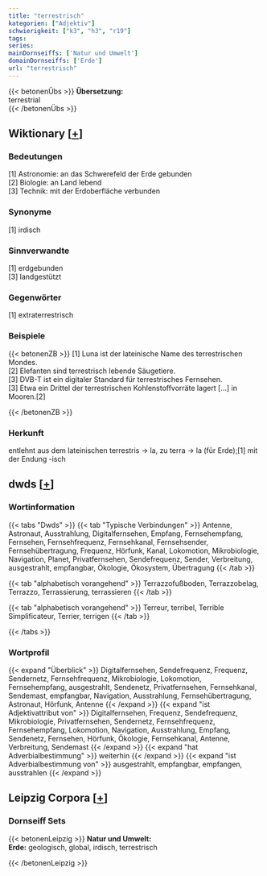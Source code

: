 ```yaml
---
title: "terrestrisch"
kategorien: ["Adjektiv"]
schwierigkeit: ["k3", "h3", "r19"]
tags:
series:
mainDornseiffs: ['Natur und Umwelt']
domainDornseiffs: ['Erde']
url: "terrestrisch"
---
```


{{< betonenÜbs >}}
**Übersetzung:**  
terrestrial  
{{< /betonenÜbs >}}

## Wiktionary [[+](https://de.wiktionary.org/wiki/terrestrisch)]

### Bedeutungen
[1] Astronomie: an das Schwerefeld der Erde gebunden  
[2] Biologie: an Land lebend  
[3] Technik: mit der Erdoberfläche verbunden  

### Synonyme
[1] irdisch  

### Sinnverwandte
[1] erdgebunden  
[3] landgestützt  

### Gegenwörter
[1] extraterrestrisch  

### Beispiele
{{< betonenZB >}}
[1] Luna ist der lateinische Name des terrestrischen Mondes.  
[2] Elefanten sind terrestrisch lebende Säugetiere.  
[3] DVB-T ist ein digitaler Standard für terrestrisches Fernsehen.  
[3] Etwa ein Drittel der terrestrischen Kohlenstoffvorräte lagert […] in Mooren.[2]  

{{< /betonenZB >}}
### Herkunft
entlehnt aus dem lateinischen terrestris → la, zu terra → la (für Erde);[1] mit der Endung -isch  



## dwds [[+](https://www.dwds.de/wb/terrestrisch)]

### Wortinformation
{{< tabs "Dwds" >}}
{{< tab "Typische Verbindungen" >}}
Antenne, Astronaut, Ausstrahlung, Digitalfernsehen, Empfang, Fernsehempfang, Fernsehen, Fernsehfrequenz, Fernsehkanal, Fernsehsender, Fernsehübertragung, Frequenz, Hörfunk, Kanal, Lokomotion, Mikrobiologie, Navigation, Planet, Privatfernsehen, Sendefrequenz, Sender, Verbreitung, ausgestrahlt, empfangbar, Ökologie, Ökosystem, Übertragung
{{< /tab >}}

{{< tab "alphabetisch vorangehend" >}}
Terrazzofußboden, Terrazzobelag, Terrazzo, Terrassierung, terrassieren
{{< /tab >}}

{{< tab "alphabetisch vorangehend" >}}
Terreur, terribel, Terrible Simplificateur, Terrier, terrigen
{{< /tab >}}

{{< /tabs >}}

### Wortprofil
{{< expand "Überblick" >}} Digitalfernsehen, Sendefrequenz, Frequenz, Sendernetz, Fernsehfrequenz, Mikrobiologie, Lokomotion, Fernsehempfang, ausgestrahlt, Sendenetz, Privatfernsehen, Fernsehkanal, Sendemast, empfangbar, Navigation, Ausstrahlung, Fernsehübertragung, Astronaut, Hörfunk, Antenne {{< /expand >}}
{{< expand "ist Adjektivattribut von" >}} Digitalfernsehen, Frequenz, Sendefrequenz, Mikrobiologie, Privatfernsehen, Sendernetz, Fernsehfrequenz, Fernsehempfang, Lokomotion, Navigation, Ausstrahlung, Empfang, Sendenetz, Fernsehen, Hörfunk, Ökologie, Fernsehkanal, Antenne, Verbreitung, Sendemast {{< /expand >}}
{{< expand "hat Adverbialbestimmung" >}} weiterhin {{< /expand >}}
{{< expand "ist Adverbialbestimmung von" >}} ausgestrahlt, empfangbar, empfangen, ausstrahlen {{< /expand >}}

## Leipzig Corpora [[+](https://corpora.uni-leipzig.de/en/res?word=terrestrisch&corpusId=deu_newscrawl-public_2018)]

### Dornseiff Sets
{{< betonenLeipzig >}}
**Natur und Umwelt:**  
**Erde:** geologisch, global, irdisch, terrestrisch  

{{< /betonenLeipzig >}}
